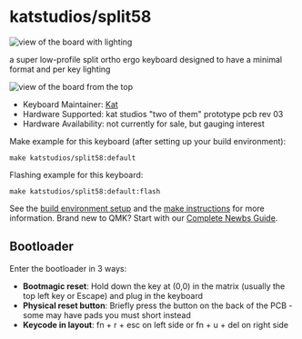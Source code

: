 # katstudios/split58

![view of the board with lighting](https://imgur.com/1EusNmA)

a super low-profile split ortho ergo keyboard designed to have a minimal format and per key lighting

![view of the board from the top](https://imgur.com/LVEoUPA)

* Keyboard Maintainer: [Kat](https://github.com/vampjaz)
* Hardware Supported: kat studios "two of them" prototype pcb rev 03
* Hardware Availability: not currently for sale, but gauging interest

Make example for this keyboard (after setting up your build environment):

    make katstudios/split58:default

Flashing example for this keyboard:

    make katstudios/split58:default:flash

See the [build environment setup](https://docs.qmk.fm/#/getting_started_build_tools) and the [make instructions](https://docs.qmk.fm/#/getting_started_make_guide) for more information. Brand new to QMK? Start with our [Complete Newbs Guide](https://docs.qmk.fm/#/newbs).

## Bootloader

Enter the bootloader in 3 ways:

* **Bootmagic reset**: Hold down the key at (0,0) in the matrix (usually the top left key or Escape) and plug in the keyboard
* **Physical reset button**: Briefly press the button on the back of the PCB - some may have pads you must short instead
* **Keycode in layout**: fn + r + esc on left side or fn + u + del on right side
